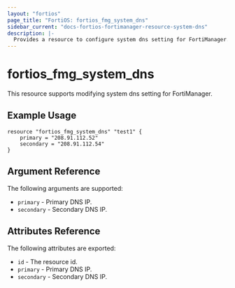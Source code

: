 ```yaml
---
layout: "fortios"
page_title: "FortiOS: fortios_fmg_system_dns"
sidebar_current: "docs-fortios-fortimanager-resource-system-dns"
description: |-
  Provides a resource to configure system dns setting for FortiManager.
---
```


# fortios_fmg_system_dns
This resource supports modifying system dns setting for FortiManager.

## Example Usage
```hcl
resource "fortios_fmg_system_dns" "test1" {
	primary = "208.91.112.52"
	secondary = "208.91.112.54"
}
```

## Argument Reference
The following arguments are supported:

* `primary` - Primary DNS IP.
* `secondary` - Secondary DNS IP.

## Attributes Reference
The following attributes are exported:

* `id` - The resource id.
* `primary` - Primary DNS IP.
* `secondary` - Secondary DNS IP.
